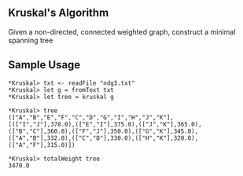 Kruskal's Algorithm
-------------------

Given a non-directed, connected weighted graph, construct a minimal spanning tree


Sample Usage
------------

~~~
*Kruskal> txt <- readFile "ndg3.txt" 
*Kruskal> let g = fromText txt
*Kruskal> let tree = kruskal g

*Kruskal> tree
(["A","B","E","F","C","D","G","I","H","J","K"],
[(["I","J"],378.0),(["E","I"],375.0),(["J","K"],365.0),
(["B","C"],360.0),(["F","J"],350.0),(["G","K"],345.0),
(["A","B"],332.0),(["C","D"],330.0),(["H","K"],320.0),
(["A","F"],315.0)])

*Kruskal> totalWeight tree
3470.0
~~~
